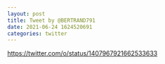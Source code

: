```yaml
--- 
layout: post 
title: Tweet by @BERTRAND791 
date: 2021-06-24 1624520691 
categories: twitter 
--- 
```

https://twitter.com/o/status/1407967921662533633